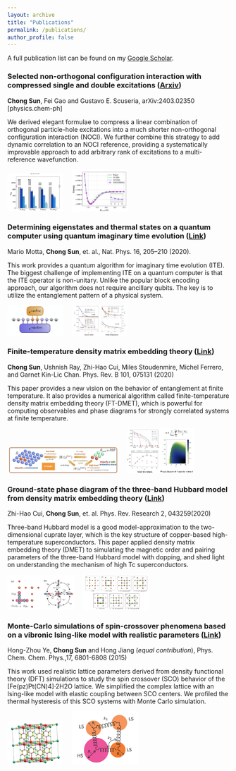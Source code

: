 ```yaml
---
layout: archive
title: "Publications"
permalink: /publications/
author_profile: false
---
```

A full publication list can be found on my <a href="https://scholar.google.com/citations?user=KETTV4YAAAAJ&hl=en">Google Scholar</a>.

<!-- {% include base_path %}

{% for post in site.publications reversed %}
  {% include archive-single.html %}
{% endfor %} -->
### Selected non-orthogonal configuration interaction with compressed single and double excitations ([Arxiv](https://arxiv.org/abs/2403.02350))

**Chong Sun**, Fei Gao and Gustavo E. Scuseria, arXiv:2403.02350 [physics.chem-ph]

We derived elegant formulae to compress a linear combination of orthogonal particle-hole excitations into a much shorter non-orthogonal configuration interaction (NOCI). We further combine this strategy to add dynamic correlation to an NOCI reference, providing a systematically improvable approach to add arbitrary rank of excitations to a multi-reference wavefunction.

<img
src="../images/publications/snocisd2024/compress_ndet.png"
alt="Spread of entanglement"
style="width:25%">&nbsp;&nbsp;&nbsp;&nbsp;
<img
src="../images/publications/snocisd2024/n2_diss.png"
alt="simulation"
style="width:25%">


### Determining eigenstates and thermal states on a quantum computer using quantum imaginary time evolution ([Link](https://www.nature.com/articles/s41567-019-0704-4))

Mario Motta, **Chong Sun**, et. al., Nat. Phys. 16, 205–210 (2020).

This work provides a quantum algorithm for imaginary time evolution (ITE). The biggest
challenge of implementing ITE on a quantum computer is that the ITE operator is non-unitary. Unlike the popular block encoding approach, our algorithm does not require ancillary qubits. The key is to utilize the entanglement pattern of a physical system. 

  <img
  src="../images/publications/natphys2020/qite.png"
  alt="Spread of entanglement"
  style="width:25%">&nbsp;&nbsp;&nbsp;&nbsp;
  <img
  src="../images/publications/natphys2020/qite_simulations.png"
  alt="simulation"
  style="width:25%">

### Finite-temperature density matrix embedding theory ([Link](https://journals.aps.org/prb/abstract/10.1103/PhysRevB.101.075131))

**Chong Sun**, Ushnish Ray, Zhi-Hao Cui, Miles Stoudenmire, Michel Ferrero, and Garnet Kin-Lic Chan. Phys. Rev. B 101, 075131 (2020)

This paper provides a new vision on the behavior of entanglement at finite temperature. It also provides a numerical algorithm called finite-temperature density matrix embedding theory (FT-DMET), which is powerful for computing observables and phase diagrams for strongly correlated systems at finite temperature.

  <img
  src="../images/publications/prb2020/FT-DMET.png"
  alt="FT-DMET Algorithm"
  style="width:50%">&nbsp;&nbsp;&nbsp;&nbsp;
  <img
  src="../images/publications/prb2020/2D_Hubbard.png"
  alt="ft 2d hubbard"
  style="width:30%">


### Ground-state phase diagram of the three-band Hubbard model from density matrix embedding theory ([Link](https://journals.aps.org/prresearch/abstract/10.1103/PhysRevResearch.2.043259))

Zhi-Hao Cui, **Chong Sun**, et. al. Phys. Rev. Research 2, 043259(2020)

Three-band Hubbard model is a good model-approximation to the two-dimensional cuprate layer, which is the key structure of copper-based high-temperature superconductors. This paper applied density matrix embedding theory (DMET) to simulating the magnetic order and pairing parameters of the three-band Hubbard model with dopping, and shed light on understanding the mechanism of high Tc superconductors. 

  <img
  src="../images/publications/prr2020/three_band.png"
  alt="three band"
  style="width:30%">&nbsp;&nbsp;&nbsp;&nbsp;
  <img
  src="../images/publications/prr2020/three_band_simulations.png"
  alt="three band simulations"
  style="width:30%">

### Monte-Carlo simulations of spin-crossover phenomena based on a vibronic Ising-like model with realistic parameters ([Link](https://pubs.rsc.org/en/content/articlelanding/2015/cp/c4cp05562d/unauth))

Hong-Zhou Ye, **Chong Sun** and Hong Jiang (*equal contribution*), Phys. Chem. Chem. Phys.,17, 6801-6808 (2015)

<!-- Citation: <a href="../_publications/bibtexs/pccp2015.md"> bibtex style</a> -->

This work used realistic lattice parameters derived from density functional theory (DFT) simulations to study the spin crossover (SCO) behavior of the [Fe(pz)Pt(CN)4]·2H2O lattice. We simplified the complex lattice with an Ising-like model with elastic coupling between SCO centers. We profiled the thermal hysteresis of this SCO systems with Monte Carlo simulation. 

<!-- <figure> -->
  <img
  src="../images/publications/pccp2015/lattice.png"
  style="width:25%">&nbsp;&nbsp;&nbsp;&nbsp;
  <img
  src="../images/publications/pccp2015/sab_model.png"
  style="width:30%">
  <!-- <figcaption>String and Ball model</figcaption> -->
<!-- </figure> -->